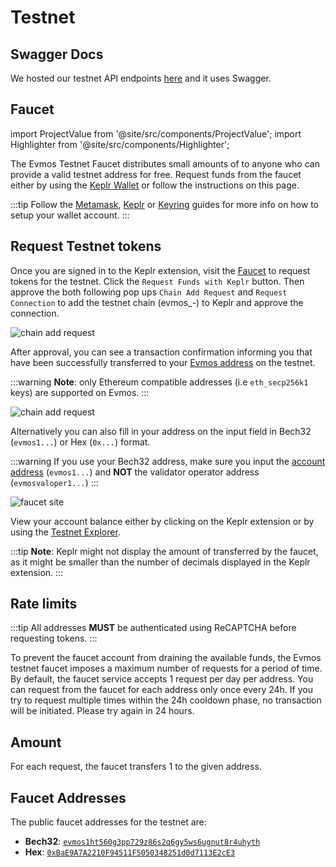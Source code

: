 # Testnet

## Swagger Docs

We hosted our testnet API endpoints [here](./../develop/api#clients) and it uses Swagger.

## Faucet

import ProjectValue from '@site/src/components/ProjectValue';
import Highlighter from '@site/src/components/Highlighter';

The Evmos Testnet Faucet distributes small amounts of <ProjectValue keyword="testnet_denom" />
to anyone who can provide a valid testnet address for free. Request funds from the faucet either by using the
[Keplr Wallet](./../../use/connect-your-wallet/keplr) or follow the instructions on this page.

:::tip
Follow the [Metamask](./../../use/connect-your-wallet/metamask), [Keplr](./../../use/connect-your-wallet/keplr)
or [Keyring](./../../protocol/concepts/keyring) guides for more info on how to setup your wallet account.
:::

## Request Testnet tokens

Once you are signed in to the Keplr extension, visit the [Faucet](https://faucet.evmos.dev/) to request tokens
for the testnet. Click the `Request Funds with Keplr` button. Then approve the both following pop ups `Chain Add Request`
and `Request Connection` to add the <ProjectValue keyword='name' /> testnet chain
(evmos_<ProjectValue keyword="chain_id" />-<ProjectValue keyword="testnet_version_number" />) to Keplr and approve the
connection.

![chain add request](/img/keplr_approve_chain.png)

After approval, you can see a transaction confirmation informing you that <ProjectValue keyword="testnet_denom" /> have
been successfully transferred to your [Evmos address](./../../protocol/concepts/accounts#address-formats-for-clients) on
the testnet.

:::warning
**Note**: only Ethereum compatible addresses (i.e `eth_secp256k1` keys) are supported on Evmos.
:::

![chain add request](/img/keplr_transaction.png)

Alternatively you can also fill in your address on the input field in Bech32 (`evmos1...`) or Hex (`0x...`) format.

:::warning
If you use your Bech32 address, make sure you input the [account address](./../../protocol/concepts/accounts#addresses-and-public-keys)
(`evmos1...`) and **NOT** the validator operator address (`evmosvaloper1...`)
:::

![faucet site](/img/faucet_web_page.png)

View your account balance either by clicking on the Keplr extension or by using the [Testnet Explorer](https://testnet.mintscan.io/evmos-testnet).

:::tip
**Note**: Keplr might not display the amount of <ProjectValue keyword="testnet_denom" /> transferred by the faucet, as
it might be smaller than the number of decimals displayed in the Keplr extension.
:::

## Rate limits

:::tip
All addresses **MUST** be authenticated using ReCAPTCHA before requesting tokens.
:::

To prevent the faucet account from draining the available funds, the Evmos testnet faucet imposes a maximum number of
requests for a period of time. By default, the faucet service accepts 1 request per day per address. You can request
<ProjectValue keyword="testnet_denom" /> from the faucet for each address only once every 24h. If you try to request
multiple times within the 24h cooldown phase, no transaction will be initiated. Please try again in 24 hours.

## Amount

For each request, the faucet transfers 1 <ProjectValue keyword="testnet_denom" /> to the given address.

## Faucet Addresses

The public faucet addresses for the testnet are:

- **Bech32**: [`evmos1ht560g3pp729z86s2q6gy5ws6ugnut8r4uhyth`](https://testnet.mintscan.io/evmos-testnet/account/evmos1ht560g3pp729z86s2q6gy5ws6ugnut8r4uhyth)
- **Hex**: [`0xBaE9A7A2210F94511F5050348251d0d7113E2cE3`](https://evm.evmos.dev/address/0xBaE9A7A2210F94511F5050348251d0d7113E2cE3/transactions)
